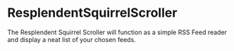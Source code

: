 # ResplendentSquirrelScroller
The Resplendent Squirrel Scroller will function as a simple RSS Feed reader and display a neat list of your chosen feeds. 
